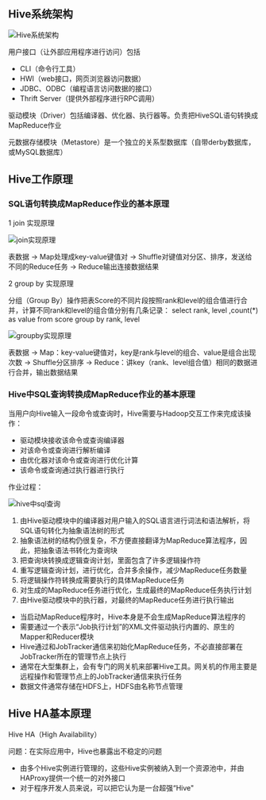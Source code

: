 ## Hive系统架构
![Hive系统架构]()

用户接口（让外部应用程序进行访问）包括

- CLI（命令行工具）
- HWI（web接口，网页浏览器访问数据）
- JDBC、ODBC（编程语言访问数据的接口）
- Thrift Server（提供外部程序进行RPC调用）

驱动模块（Driver）包括编译器、优化器、执行器等。负责把HiveSQL语句转换成MapReduce作业

元数据存储模块（Metastore）是一个独立的关系型数据库（自带derby数据库，或MySQL数据库）

## Hive工作原理

### SQL语句转换成MapReduce作业的基本原理

1 join 实现原理

![join实现原理]()

表数据 -> Map处理成key-value键值对 -> Shuffle对键值对分区、排序，发送给不同的Reduce任务 -> Reduce输出连接数据结果 

2 group by 实现原理

分组（Group By）操作把表Score的不同片段按照rank和level的组合值进行合并，计算不同rank和level的组合值分别有几条记录：
select rank, level ,count(*) as value from score group by rank, level

![groupby实现原理]()

表数据 -> Map：key-value键值对，key是rank与level的组合、value是组合出现次数 -> Shuffle分区排序 -> Reduce：讲key（rank、level组合值）相同的数据进行合并，输出数据结果


### Hive中SQL查询转换成MapReduce作业的基本原理

当用户向Hive输入一段命令或查询时，Hive需要与Hadoop交互工作来完成该操作：

- 驱动模块接收该命令或查询编译器
- 对该命令或查询进行解析编译
- 由优化器对该命令或查询进行优化计算
- 该命令或查询通过执行器进行执行

作业过程：

![hive中sql查询]()

1. 由Hive驱动模块中的编译器对用户输入的SQL语言进行词法和语法解析，将SQL语句转化为抽象语法树的形式
2. 抽象语法树的结构仍很复杂，不方便直接翻译为MapReduce算法程序，因此，把抽象语法书转化为查询块
3. 把查询块转换成逻辑查询计划，里面包含了许多逻辑操作符
4. 重写逻辑查询计划，进行优化，合并多余操作，减少MapReduce任务数量
5. 将逻辑操作符转换成需要执行的具体MapReduce任务
6. 对生成的MapReduce任务进行优化，生成最终的MapReduce任务执行计划
7. 由Hive驱动模块中的执行器，对最终的MapReduce任务进行执行输出

- 当启动MapReduce程序时，Hive本身是不会生成MapReduce算法程序的
- 需要通过一个表示“Job执行计划”的XML文件驱动执行内置的、原生的Mapper和Reducer模块
- Hive通过和JobTracker通信来初始化MapReduce任务，不必直接部署在JobTracker所在的管理节点上执行
- 通常在大型集群上，会有专门的网关机来部署Hive工具。网关机的作用主要是远程操作和管理节点上的JobTracker通信来执行任务
- 数据文件通常存储在HDFS上，HDFS由名称节点管理

## Hive HA基本原理
Hive HA（High Availability）

问题：在实际应用中，Hive也暴露出不稳定的问题
- 由多个Hive实例进行管理的，这些Hive实例被纳入到一个资源池中，并由HAProxy提供一个统一的对外接口
- 对于程序开发人员来说，可以把它认为是一台超强“Hive"

